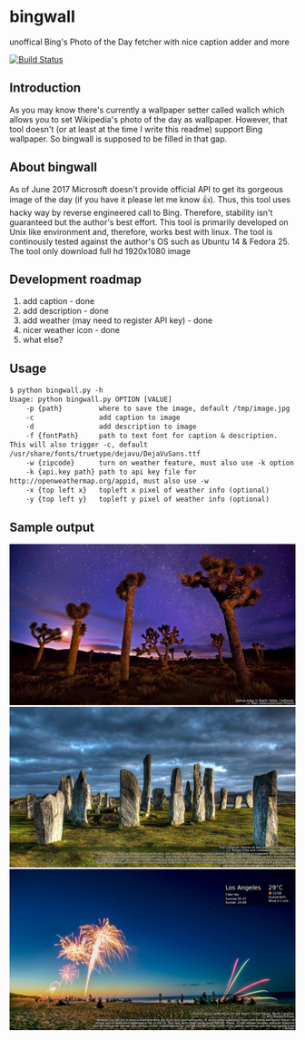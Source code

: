 # bingwall
unoffical Bing's Photo of the Day fetcher with nice caption adder and more 

[![Build Status](https://travis-ci.org/dannyp11/bingwall.svg?branch=master)](https://travis-ci.org/dannyp11/bingwall)

## Introduction
As you may know there's currently a wallpaper setter called wallch which allows you to set Wikipedia's photo of the day as wallpaper. However, that tool doesn't (or at least at the time I write this readme) support Bing wallpaper. So bingwall is supposed to be filled in that gap. 


## About bingwall
As of June 2017 Microsoft doesn't provide official API to get its gorgeous image of the day (if you have it please let me know :+1:). Thus, this tool uses hacky way by reverse engineered call to Bing. Therefore, stability isn't guaranteed but the author's best effort. This tool is primarily developed on Unix like environment and, therefore, works best with linux. The tool is continously tested against the author's OS such as Ubuntu 14 & Fedora 25. The tool only download full hd 1920x1080 image


## Development roadmap
  1. add caption - done
  2. add description - done
  3. add weather (may need to register API key) - done
  4. nicer weather icon - done
  5. what else?


## Usage
```
$ python bingwall.py -h
Usage: python bingwall.py OPTION [VALUE]
    -p {path}         where to save the image, default /tmp/image.jpg
    -c                add caption to image
    -d                add description to image
    -f {fontPath}     path to text font for caption & description. This will also trigger -c, default /usr/share/fonts/truetype/dejavu/DejaVuSans.ttf
    -w {zipcode}      turn on weather feature, must also use -k option
    -k {api.key path} path to api key file for http://openweathermap.org/appid, must also use -w
    -x {top left x}   topleft x pixel of weather info (optional)
    -y {top left y}   topleft y pixel of weather info (optional)

```

## Sample output

![Alt text](https://raw.githubusercontent.com/dannyp11/bingwall/master/img/sample2.jpg?raw=true "With caption")
![Alt text](https://raw.githubusercontent.com/dannyp11/bingwall/master/img/sample1.jpg?raw=true "With caption & description")
![Alt text](https://raw.githubusercontent.com/dannyp11/bingwall/master/img/sample3.jpg?raw=true "With caption & description & weather info")
